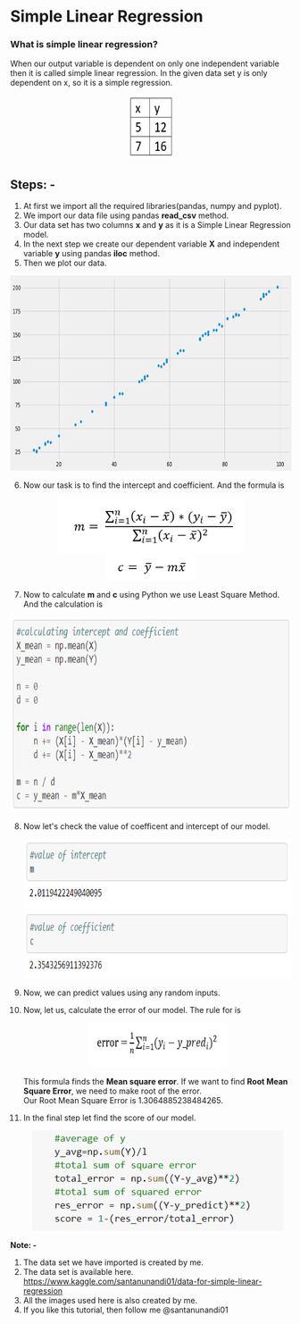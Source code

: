 # Simple Linear Regression
### What is simple linear regression?
When our output variable is dependent on only one independent variable then it is called simple linear regression. In the given data set y is only dependent on x, so it is a simple regression.
<p align="center">
<img src="https://github.com/santanunandi01/LinearRegression/blob/master/Images/xy1.PNG" width=82 height=115>
</p>

## Steps: -
1. At first we import all the required libraries(pandas, numpy and pyplot).
2. We import our data file using pandas **read_csv** method.
3. Our data set has two columns **x** and **y** as it is a Simple Linear Regression model.
4. In the next step we create our dependent variable **X** and independent variable **y** using pandas **iloc** method.
5. Then we plot our data.
<p align="center">
<img src="https://github.com/santanunandi01/LinearRegression/blob/master/Images/xvsy.png" height=350 width=700><br>
</p>

    
6.  Now our task is to find the intercept and coefficient. And the formula is
  <p align="center">
  <img src="/Images/m.PNG" height=100 wodth=300>
  <br>
  <img src="/Images/c.PNG" height=45 wodth=190>
  </p>


7. Now to calculate **m** and **c** using Python we use Least Square Method. And the calculation is
  <p align="center">
  <img src="https://github.com/santanunandi01/LinearRegression/blob/master/Images/logic.PNG" height=350 width=600>
  </p>

8. Now let's check the value of coefficent and intercept of our model.
   <p align="center">
     <img src="https://github.com/santanunandi01/LinearRegression/blob/master/Images/mandc.PNG" height=250 width=600>
   </p>
   
9. Now,  we can predict values using any random inputs.
10. Now, let us, calculate the error of our model. The rule for is
    <p align="center">
     <img src="https://github.com/santanunandi01/LinearRegression/blob/master/Images/error.PNG" height=80 width=250>
    </p>
    
    This formula finds the **Mean square error**. If we want to find **Root Mean Square Error**, we need to make root of the error.\
    Our Root Mean Square Error is 1.3064885238484265.
11. In the final step let find the score of our model.
    <p align="center">
     <img src="https://github.com/santanunandi01/LinearRegression/blob/master/Images/score.PNG" height=180 width=450>
    </p>

**Note: -**
1. The data set we have imported is created by me.
2. The data set is available here.\
     https://www.kaggle.com/santanunandi01/data-for-simple-linear-regression
3. All the images used here is also created by me.
4. If you like this tutorial, then follow me @santanunandi01

